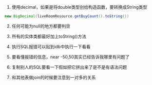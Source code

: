 1. 使用decimal，如果是将double类型创给构造函数，要转换成String类型

```java
new BigDecimal(liveRoomResource.getBuyCount().toString())
```

2. 任何可能为null的地方都要判空

3. 所有的实体类都最好加上toString()方法

4. 执行SQL报错可以贴到idb中执行一下看看

5. 要看懂报错的信息，near -50,50其实已经告诉我哪里有问题了

6. 复制别人的SQL要看一下假如把它拼出来了是不是有语法问题

7. 和其他表做join的时候要注意到一对多的关系